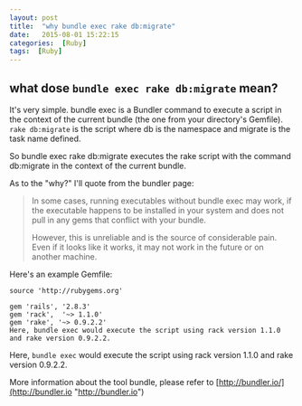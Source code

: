 ```yaml
---
layout: post
title:  "why bundle exec rake db:migrate"
date:   2015-08-01 15:22:15
categories:  [Ruby]
tags:  [Ruby]
---
```



## what dose `bundle exec rake db:migrate` mean?



 It's very simple. bundle exec is a Bundler command to execute a script in the context of the current bundle (the one from your directory's Gemfile). `rake db:migrate` is the script where db is the namespace and migrate is the task name defined.

So bundle exec rake db:migrate executes the rake script with the command db:migrate in the context of the current bundle.

As to the "why?" I'll quote from the bundler page:

> In some cases, running executables without bundle exec may work, if the executable happens to be installed in your system and does not pull in any gems that conflict with your bundle.
> 
> However, this is unreliable and is the source of considerable pain. Even if it looks like it works, it may not work in the future or on another machine.



Here's an example Gemfile:

	source 'http://rubygems.org'

	gem 'rails', '2.8.3'
	gem 'rack',  '~> 1.1.0'
	gem 'rake', '~> 0.9.2.2'
	Here, bundle exec would execute the script using rack version 1.1.0 and rake version 0.9.2.2.

Here, `bundle exec` would execute the script using rack version 1.1.0 and rake version 0.9.2.2.

More information about the tool bundle, please refer to [http://bundler.io/](http://bundler.io "http://bundler.io")